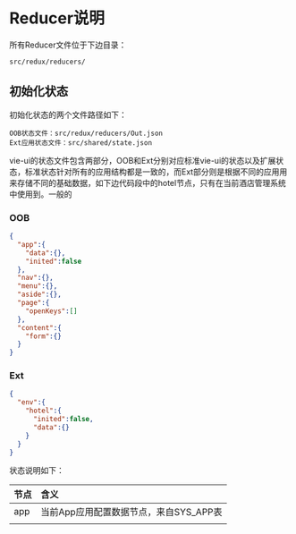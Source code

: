 # Reducer说明

所有Reducer文件位于下边目录：

```
src/redux/reducers/
```

## 初始化状态

初始化状态的两个文件路径如下：

```
OOB状态文件：src/redux/reducers/Out.json
Ext应用状态文件：src/shared/state.json
```

vie-ui的状态文件包含两部分，OOB和Ext分别对应标准vie-ui的状态以及扩展状态，标准状态针对所有的应用结构都是一致的，而Ext部分则是根据不同的应用用来存储不同的基础数据，如下边代码段中的hotel节点，只有在当前酒店管理系统中使用到。一般的

### OOB

```json
{
  "app":{
    "data":{},
    "inited":false
  },
  "nav":{},
  "menu":{},
  "aside":{},
  "page":{
    "openKeys":[]
  },
  "content":{
    "form":{}
  }
}
```

### Ext

```json
{
  "env":{
    "hotel":{
      "inited":false,
      "data":{}
    }
  }
}
```

状态说明如下：

| 节点 | 含义 |
| :--- | :--- |
| app | 当前App应用配置数据节点，来自SYS\_APP表 |
|  |  |



